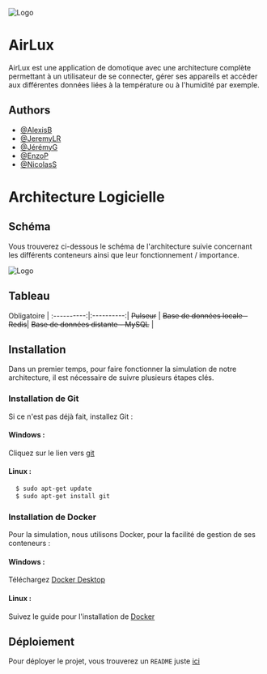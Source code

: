 
![Logo](https://pcdt.fr/images/pd/brand/airlux.svg)


# AirLux

AirLux est une application de domotique avec une architecture complète permettant
à un utilisateur de se connecter, gérer ses appareils et accéder aux différentes
données liées à la température ou à l'humidité par exemple.



## Authors

- [@AlexisB](https://www.github.com/alexibrouard)
- [@JeremyLR](https://github.com/JeremyLRYnov)
- [@JérémyG](https://github.com/Zetsuy)
- [@EnzoP](https://github.com/DaoGod)
- [@NicolasS](https://github.com/Nicolas-3050)


# Architecture Logicielle

## Schéma

Vous trouverez ci-dessous le schéma de l'architecture suivie concernant les
différents conteneurs ainsi que leur fonctionnement / importance.

![Logo](https://cdn.discordapp.com/attachments/1030042569519923221/1040260860616114187/Page_1_2.png)

## Tableau


Obligatoire |
:----------:|:----------:|
 ~~Pulseur~~ |
 ~~Base de données locale - Redis~~|
 ~~Base de données distante - MySQL~~ |

## Installation

Dans un premier temps, pour faire fonctionner la simulation de notre architecture,
il est nécessaire de suivre plusieurs étapes clés.

### Installation de Git

Si ce n'est pas déjà fait, installez Git :

#### Windows :

Cliquez sur le lien vers [git](https://git-scm.com/book/fr/v2/D%C3%A9marrage-rapide-Installation-de-Git)

#### Linux :
```bash
  $ sudo apt-get update
  $ sudo apt-get install git
```

### Installation de Docker

Pour la simulation, nous utilisons Docker, pour la facilité de gestion de ses
conteneurs :

#### Windows :

Téléchargez [Docker Desktop](https://desktop.docker.com/win/main/amd64/Docker%20Desktop%20Installer.exe)

#### Linux :

Suivez le guide pour l'installation de [Docker](https://docs.docker.com/engine/install/ubuntu/)

## Déploiement

Pour déployer le projet, vous trouverez un `README` juste [ici](/docker/README.md)
